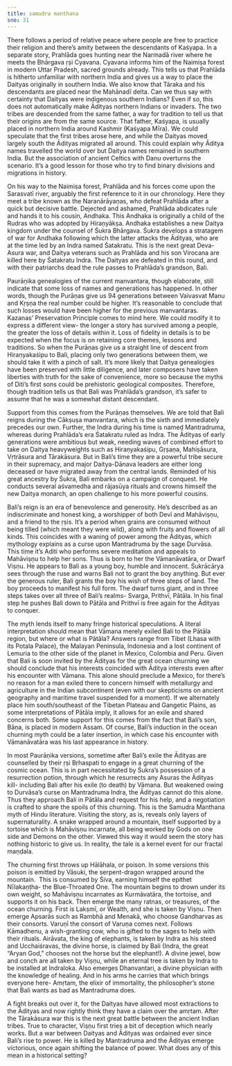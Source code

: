 ```yaml
---
title: samudra manthana
sno: 31
---
```


There follows a period of relative peace where people are free to practice their religion and there’s amity between the descendants of Kaśyapa. In a separate story, Prahlāda goes hunting near the Narmadā river where he meets the Bhārgava ṛṣi Cyavana. Cyavana informs him of the Naimiṣa forest in modern Uttar Pradesh, sacred grounds already. This tells us that Prahlāda is hitherto unfamiliar with northern India and gives us a way to place the Daityas originally in southern India. We also know that Tāraka and his descendants are placed near the Mahānadī delta. Can we thus say with certainty that Daityas were indigenous southern Indians? Even if so, this does not automatically make Ādityas northern Indians or invaders. The two tribes are descended from the same father, a way for tradition to tell us that their origins are from the same source. That father, Kaśyapa, is usually placed in northern India around Kashmir (Kaśyapa Mīra). We could speculate that the first tribes arose here, and while the Daityas moved largely south the Ādityas migrated all around. This could explain why Āditya names travelled the world over but Daitya names remained in southern India. But the association of ancient Celtics with Danu overturns the scenario. It’s a good lesson for those who try to find binary divisions and migrations in history.

On his way to the Naimiṣa forest, Prahlāda and his forces come upon the Sarasvatī river, arguably the first reference to it in our chronology. Here they meet a tribe known as the Naranārāyaṇas, who defeat Prahlāda after a quick but decisive battle. Dejected and ashamed, Prahlāda abdicates rule and hands it to his cousin, Andhaka. This Andhaka is originally a child of the Rudras who was adopted by Hiraṇyākṣa. Andhaka establishes a new Daitya kingdom under the counsel of Śukra Bhārgava. Śukra develops a stratagem of war for Andhaka following which the latter attacks the Ādityas, who are at the time led by an Indra named Śatakratu. This is the next great Deva-Asura war, and Daitya veterans such as Prahlāda and his son Virocana are killed here by Śatakratu Indra. The Daityas are defeated in this round, and with their patriarchs dead the rule passes to Prahlāda’s grandson, Bali.

Paurāṇika genealogies of the current manvantara, though elaborate, still indicate that some loss of names and generations has happened. In other words, though the Purāṇas give us 94 generations between Vaivasvat Manu and Kṛṣṇa the real number could be higher. It’s reasonable to conclude that such losses would have been higher for the previous manvantaras. Kazanas’ Preservation Principle comes to mind here. We could modify it to express a different view- the longer a story has survived among a people, the greater the loss of details within it. Loss of fidelity in details is to be expected when the focus is on retaining core themes, lessons and traditions. So when the Purāṇas give us a straight line of descent from Hiraṇyakaśipu to Bali, placing only two generations between them, we should take it with a pinch of salt. It’s more likely that Daitya genealogies have been preserved with little diligence, and later composers have taken liberties with truth for the sake of convenience, more so because the myths of Diti’s first sons could be prehistoric geological composites. Therefore, though tradition tells us that Bali was Prahlāda’s grandson, it’s safer to assume that he was a somewhat distant descendant.

Support from this comes from the Purāṇas themselves. We are told that Bali reigns during the Cākṣuṣa manvantara, which is the sixth and immediately precedes our own. Further, the Indra during his time is named Mantradruma, whereas during Prahlāda’s era Śatakratu ruled as Indra. The Ādityas of early generations were ambitious but weak, needing waves of combined effort to take on Daitya heavyweights such as Hiraṇyakaśipu, Gṛṣaṇa, Mahiṣāsura, Vṛtrāsura and Tārakāsura. But in Bali’s time they are a powerful tribe secure in their supremacy, and major Daitya-Dānava leaders are either long deceased or have migrated away from the central lands. Reminded of his great ancestry by Śukra, Bali embarks on a campaign of conquest. He conducts several aśvamedha and rājasūya rituals and crowns himself the new Daitya monarch, an open challenge to his more powerful cousins.

Bali’s reign is an era of benevolence and generosity. He’s described as an indiscriminate and honest king, a worshipper of both Devī and Mahāviṣṇu, and a friend to the ṛṣis. It’s a period when grains are consumed without being tilled (which meant they were wild), along with fruits and flowers of all kinds. This coincides with a waning of power among the Ādityas, which mythology explains as a curse upon Mantradruma by the sage Durvāsa. This time it’s Aditi who performs severe meditation and appeals to Mahāviṣṇu to help her sons. Thus is born to her the Vāmanāvatāra, or Dwarf Viṣṇu. He appears to Bali as a young boy, humble and innocent. Śukrācārya sees through the ruse and warns Bali not to grant the boy anything. But ever the generous ruler, Bali grants the boy his wish of three steps of land. The boy proceeds to manifest his full form. The dwarf turns giant, and in three steps takes over all three of Bali’s realms- Svarga, Prithvī, Pātāla. In his final step he pushes Bali down to Pātāla and Prithvī is free again for the Ādityas to conquer.

The myth lends itself to many fringe historical speculations. A literal interpretation should mean that Vāmana merely exiled Bali to the Pātāla region, but where or what is Pātāla? Answers range from Tibet (Lhasa with its Potala Palace), the Malayan Peninsula, Indonesia and a lost continent of Lemuria to the other side of the planet in Mexico, Colombia and Peru. Given that Bali is soon invited by the Ādityas for the great ocean churning we should conclude that his interests coincided with Āditya interests even after his encounter with Vāmana. This alone should preclude a Mexico, for there’s no reason for a man exiled there to concern himself with metallurgy and agriculture in the Indian subcontinent (even with our skepticisms on ancient geography and maritime travel suspended for a moment). If we alternately place him south/southeast of the Tibetan Plateau and Gangetic Plains, as some interpretations of Pātāla imply, it allows for an exile and shared concerns both. Some support for this comes from the fact that Bali’s son, Bāṇa, is placed in modern Assam. Of course, Bali’s induction in the ocean churning myth could be a later insertion, in which case his encounter with Vāmanāvatāra was his last appearance in history.

In most Paurāṇika versions, sometime after Bali’s exile the Ādityas are counselled by their ṛṣi Bṛhaspati to engage in a great churning of the cosmic ocean. This is in part necessitated by Śukra’s possession of a resurrection potion, through which he resurrects any Asuras the Ādityas kill- including Bali after his exile (to death) by Vāmana. But weakened owing to Durvāsa’s curse on Mantradruma Indra, the Ādityas cannot do this alone. Thus they approach Bali in Pātāla and request for his help, and a negotiation is crafted to share the spoils of this churning. This is the Samudra Manthana myth of Hindu literature. Visiting the story, as is, reveals only layers of supernaturality. A snake wrapped around a mountain, itself supported by a tortoise which is Mahāviṣṇu incarnate, all being worked by Gods on one side and Demons on the other. Viewed this way it would seem the story has nothing historic to give us. In reality, the tale is a kernel event for our fractal maṇḍala.

The churning first throws up Hālāhala, or poison. In some versions this poison is emitted by Vāsuki, the serpent-dragon wrapped around the mountain.  This is consumed by Śiva, earning himself the epithet Nīlakaṇṭha- the Blue-Throated One. The mountain begins to drown under its own weight, so Mahāviṣṇu incarnates as Kurmāvatāra, the tortoise, and supports it on his back. Then emerge the many ratnas, or treasures, of the ocean churning. First is Lakṣmī, or Wealth, and she is taken by Viṣṇu. Then emerge Apsarās such as Rambhā and Menakā, who choose Gandharvas as their consorts. Varuṇī the consort of Varuṇa comes next. Follows Kāmadhenu, a wish-granting cow, who is gifted to the sages to help with their rituals. Airāvata, the king of elephants, is taken by Indra as his steed and Ucchaiśravas, the divine horse, is claimed by Bali (Indra, the great “Aryan God,” chooses not the horse but the elephant!). A divine jewel, bow and conch are all taken by Viṣṇu, while an eternal tree is taken by Indra to be installed at Indraloka. Also emerges Dhanvantari, a divine physician with the knowledge of healing. And in his arms he carries that which brings everyone here- Amṛtam, the elixir of immortality, the philosopher’s stone that Bali wants as bad as Mantradruma does.

A fight breaks out over it, for the Daityas have allowed most extractions to the Ādityas and now rightly think they have a claim over the amṛtam. After the Tārakāsura war this is the next great battle between the ancient Indian tribes. True to character, Viṣṇu first tries a bit of deception which nearly works. But a war between Daityas and Ādityas was ordained ever since Bali’s rise to power. He is killed by Mantradruma and the Ādityas emerge victorious, once again shifting the balance of power. What does any of this mean in a historical setting?